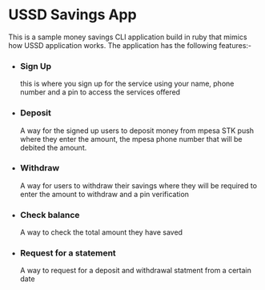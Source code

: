 # USSD Savings App

This is a sample money savings CLI application build in ruby that mimics how USSD application works.
The application has the following features:-
- ### Sign Up
    this is where you sign up for the service using your name, phone number and a pin to access the services offered

- ### Deposit
    A way for the signed up users to deposit money from mpesa STK push where they enter the amount, the mpesa phone number that will be debited the amount.

- ### Withdraw
    A way for users to withdraw their savings where they will be required to enter the amount to withdraw and a pin verification

- ### Check balance
    A way to check the total amount they have saved

- ### Request for a statement
    A way to request for a deposit and withdrawal statment from a certain date